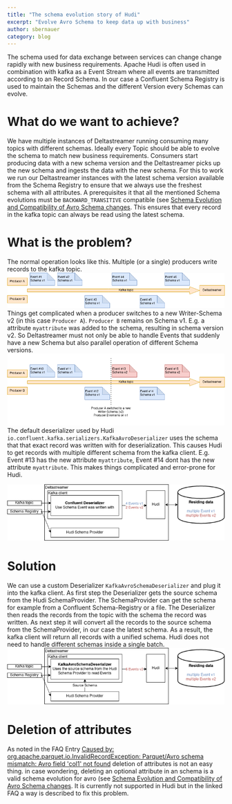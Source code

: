```yaml
---
title: "The schema evolution story of Hudi"
excerpt: "Evolve Avro Schema to keep data up with business"
author: sbernauer
category: blog
---
```


The schema used for data exchange between services can change change rapidly with new business requirements.
Apache Hudi is often used in combination with kafka as a Event Stream where all events are transmitted according to an Record Schema. In our case a Confluent Schema Registry is used to maintain the Schemas and the different Version every Schemas can evolve.

# What do we want to achieve?
We have multiple instances of Deltastreamer running consuming many topics with different schemas.
Ideally every Topic should be able to evolve the schema to match new business requirements. Consumers start producing data with a new schema version and the Deltastreamer picks up the new schema and ingests the data with the new schema. For this to work we run our Deltastreamer instances with the latest schema version available from the Schema Registry to ensure that we always use the freshest schema with all attributes.
A prerequisites it that all the mentioned Schema evolutions must be `BACKWARD_TRANSITIVE` compatible (see [Schema Evolution and Compatibility of Avro Schema changes](https://docs.confluent.io/platform/current/schema-registry/avro.html). This ensures that every record in the kafka topic can always be read using the latest schema.


# What is the problem?
The normal operation looks like this. Multiple (or a single) producers write records to the kafka topic.
![Normal operation](normal_operation.png)
Things get complicated when a producer switches to a new Writer-Schema v2 (in this case `Producer A`). `Producer B` remains on Schema v1. E.g. a attribute `myattribute` was added to the schema, resulting in schema version v2.
So Deltastreamer must not only be able to handle Events that suddenly have a new Schema but also parallel operation of different Schema versions.
![Schema evolution](schema_evolution.png)
The default deserializer used by Hudi `io.confluent.kafka.serializers.KafkaAvroDeserializer` uses the schema that that exact record was written with for deserialization. This causes Hudi to get records with multiple different schema from the kafka client. E.g. Event #13 has the new attribute `myattribute`, Event #14 dont has the new attribute `myattribute`. This makes things complicated and error-prone for Hudi.

![Confluent Deserializer](confluent_deserializer.png)

# Solution
We can use a custom Deserializer `KafkaAvroSchemaDeserializer` and plug it into the kafka client.
As first step the Deserializer gets the source schema from the Hudi SchemaProvider. The SchemaProvider can get the schema for example from a Confluent Schema-Registry or a file.
The Deserializer then reads the records from the topic with the schema the record was written. As next step it will convert all the records to the source schema from the SchemaProvider, in our case the latest schema. As a result, the kafka client will return all records with a unified schema. Hudi does not need to handle different schemas inside a single batch.
![KafkaAvroSchemaDeserializer](KafkaAvroSchemaDeserializer.png)

# Deletion of attributes
As noted in the FAQ Entry [Caused by: org.apache.parquet.io.InvalidRecordException: Parquet/Avro schema mismatch: Avro field 'col1' not found](https://cwiki.apache.org/confluence/display/HUDI/Troubleshooting+Guide#TroubleshootingGuide-1.1Causedby:org.apache.parquet.io.InvalidRecordException:Parquet/Avroschemamismatch:Avrofield'col1'notfound) deletion of attributes is not an easy thing.
in case wondering, deleting an optional attribute in an schema is a valid schema evolution for avro (see [Schema Evolution and Compatibility of Avro Schema changes](https://docs.confluent.io/platform/current/schema-registry/avro.html).
It is currently not supported in Hudi but in the linked FAQ a way is described to fix this problem.
